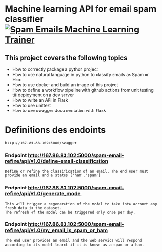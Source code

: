 # Machine learning API for email spam classifier [![Spam Emails Machine Learning Trainer](https://github.com/mentally-gamez-soft/email-spam-machine-learning/actions/workflows/spam_ml_training.yaml/badge.svg?branch=main)](https://github.com/mentally-gamez-soft/email-spam-machine-learning/actions/workflows/spam_ml_training.yaml) 


## This project covers the following topics
 - How to correctly package a python project 
 - How to use natural language in python to classify emails as Spam or Ham
 - How to use docker and build an image of this project
 - How to define a workflow pipeline with github actions from unit testing till deployment on a dev server
 - How to write an API in Flask 
 - How to use unittest
 - How to use swagger documentation with Flask


# Definitions des endoints
    http://167.86.83.102:5000/swagger

### Endpoint http://167.86.83.102:5000/spam-email-refine/api/v1.0/define-email-classification

    Define or refine the classification of an email. The end user must provide an email and a status ['ham','spam'] 

### Endpoint http://167.86.83.102:5000/spam-email-refine/api/v1.0/generate_model

    This will trigger a regeneration of the model to take into account any fresh data in the dataset.
    The refresh of the model can be triggered only once per day.

### Endpoint http://167.86.83.102:5000/spam-email-refine/api/v1.0/my_email_is_spam_or_ham

    The end user provides an email and the web service will respond according to its model learnt if it is known as a spam or a ham.
